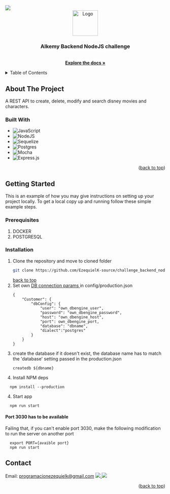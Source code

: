 <div id="top"></div>
<!--
*** Thanks for checking out the Best-README-Template. If you have a suggestion
*** that would make this better, please fork the repo and create a pull request
*** or simply open an issue with the tag "enhancement".
*** Don't forget to give the project a star!
*** Thanks again! Now go create something AMAZING! :D
-->

<a href='https://www.linkedin.com/in/ezequiel-karottupullolil/'>
   <img src="https://img.shields.io/badge/LinkedIn-0077B5?style=for-the-badge&logo=linkedin&logoColor=white"></img>
</a>

<!-- PROJECT LOGO -->
<br />
<div align="center">
    <img src="https://cdn-icons-png.flaticon.com/512/5968/5968322.png" alt="Logo" width="80" height="80">

<h3 align="center">Alkemy Backend NodeJS challenge</h3>

  <p align="center">
    <br />
    <a href="https://github.com/github_username/repo_name"><strong>Explore the docs »</strong></a>
  </p>
</div>



<!-- TABLE OF CONTENTS -->
<details>
  <summary>Table of Contents</summary>
  <ol>
    <li>
      <a href="#about-the-project">About The Project</a>
      <ul>
        <li><a href="#built-with">Built With</a></li>
      </ul>
    </li>
    <li>
      <a href="#getting-started">Getting Started</a>
      <ul>
        <li><a href="#prerequisites">Prerequisites</a></li>
        <li><a href="#installation">Installation</a></li>
      </ul>
    </li>
    <li><a href="#usage">Usage</a></li>
    <li><a href="#roadmap">Roadmap</a></li>
    <li><a href="#contributing">Contributing</a></li>
    <li><a href="#license">License</a></li>
    <li><a href="#contact">Contact</a></li>
    <li><a href="#acknowledgments">Acknowledgments</a></li>
  </ol>
</details>



<!-- ABOUT THE PROJECT -->
## About The Project
A REST API to create, delete, modify and search disney movies and characters.

### Built With

* ![JavaScript](https://img.shields.io/badge/javascript-%23323330.svg?style=for-the-badge&logo=javascript&logoColor=%23F7DF1E)
* ![NodeJS](https://img.shields.io/badge/node.js-6DA55F?style=for-the-badge&logo=node.js&logoColor=white)
* ![Sequelize](https://img.shields.io/badge/Sequelize-52B0E7?style=for-the-badge&logo=Sequelize&logoColor=white)
* ![Postgres](https://img.shields.io/badge/postgres-%23316192.svg?style=for-the-badge&logo=postgresql&logoColor=white)
* ![Mocha](https://img.shields.io/badge/-mocha-%238D6748?style=for-the-badge&logo=mocha&logoColor=white)
* ![Express.js](https://img.shields.io/badge/express.js-%23404d59.svg?style=for-the-badge&logo=express&logoColor=%2361DAFB)

<p align="right">(<a href="#top">back to top</a>)</p>



<!-- GETTING STARTED -->
## Getting Started

This is an example of how you may give instructions on setting up your project locally.
To get a local copy up and running follow these simple example steps.

### Prerequisites
1. DOCKER
2. POSTGRESQL

### Installation

1. Clone the repository and move to cloned folder
   ```sh
   git clone https://github.com/EzequielK-source/challenge_backend_nodejs && cd challenge_backend_nodejs
   ```
   <a href="#top">back to top</a>
2. Set own <a href="#db_params">DB connection params </a> in config/production.json 
    ```
    {
        "Customer": {
            "dbConfig": {
                "user": "own_dbengine_user",
                "password": "own_dbengine_password",
                "host": "own_dbengine_host",
                "port": own_dbengine_port,
                "database": "dbname",
                "dialect":"postgres"
            }
        }
    }
3. create the database if it doesn't exist, the database name has to match the 'database' setting passed in the production.json
   ```
   createdb ${dbname}
   ```
4. Install NPM deps
  ```
    npm install --production
  ```
4. Start app
  ```
    npm run start
  ```

#### Port 3030 has to be available
Failing that, if you can't enable port 3030, make the following modification to run the server on another port
```
  export PORT={avaible port}
  npm run start
```


<!-- CONTACT -->
## Contact

Email: programacionezequielk@gmail.com
<a href='https://www.linkedin.com/in/ezequiel-karottupullolil/'>
   <img src="https://img.shields.io/badge/LinkedIn-0077B5?style=for-the-badge&logo=linkedin&logoColor=white"></img>
</a>
<a href="https://github.com/EzequielK-source">
   <img src="https://img.shields.io/badge/github-%23121011.svg?style=for-the-badge&logo=github&logoColor=white">
   </img>
</a> 


<p align="right">(<a href="#top">back to top</a>)</p>





<!-- MARKDOWN LINKS & IMAGES -->
<!-- https://www.markdownguide.org/basic-syntax/#reference-style-links -->
